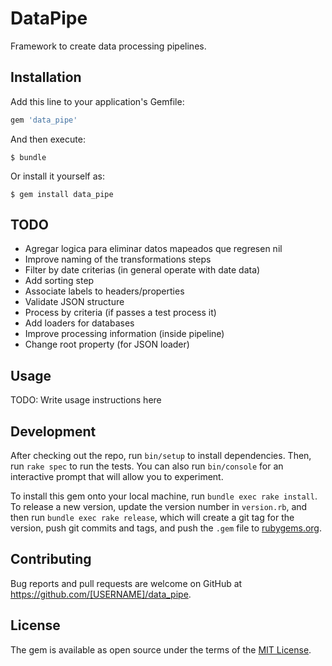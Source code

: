 # DataPipe

Framework to create data processing pipelines.

## Installation

Add this line to your application's Gemfile:

```ruby
gem 'data_pipe'
```

And then execute:

    $ bundle

Or install it yourself as:

    $ gem install data_pipe

## TODO

 * Agregar logica para eliminar datos mapeados que regresen nil
 * Improve naming of the transformations steps
 * Filter by date criterias (in general operate with date data)
 * Add sorting step
 * Associate labels to headers/properties
 * Validate JSON structure
 * Process by criteria (if passes a test process it)
 * Add loaders for databases
 * Improve processing information (inside pipeline)
 * Change root property (for JSON loader)

## Usage

TODO: Write usage instructions here

## Development

After checking out the repo, run `bin/setup` to install dependencies. Then, run `rake spec` to run the tests. You can also run `bin/console` for an interactive prompt that will allow you to experiment.

To install this gem onto your local machine, run `bundle exec rake install`. To release a new version, update the version number in `version.rb`, and then run `bundle exec rake release`, which will create a git tag for the version, push git commits and tags, and push the `.gem` file to [rubygems.org](https://rubygems.org).

## Contributing

Bug reports and pull requests are welcome on GitHub at https://github.com/[USERNAME]/data_pipe.

## License

The gem is available as open source under the terms of the [MIT License](https://opensource.org/licenses/MIT).

